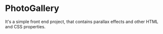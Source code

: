 # PhotoGallery
It's a simple front end project, that contains parallax effects and other HTML and CSS properties.
